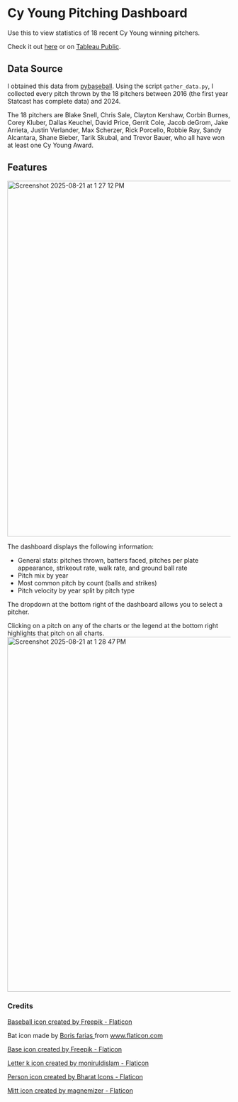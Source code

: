 # Cy Young Pitching Dashboard

Use this to view statistics of 18 recent Cy Young winning pitchers.

Check it out [here](https://zkornbluth.github.io/pitching_dashboard) or on [Tableau Public](https://public.tableau.com/app/profile/zachary.kornbluth/viz/PitchingDashboard_17555271259050/Dashboard1_1).

## Data Source

I obtained this data from [pybaseball](https://github.com/jldbc/pybaseball). Using the script `gather_data.py`, I collected every pitch thrown by the 18 pitchers between 2016 (the first year Statcast has complete data) and 2024.

The 18 pitchers are Blake Snell, Chris Sale, Clayton Kershaw, Corbin Burnes, Corey Kluber, Dallas Keuchel, David Price, Gerrit Cole, Jacob deGrom, Jake Arrieta, Justin Verlander, Max Scherzer, Rick Porcello, Robbie Ray, Sandy Alcantara, Shane Bieber, Tarik Skubal, and Trevor Bauer, who all have won at least one Cy Young Award.

## Features
<img width="1470" height="801" alt="Screenshot 2025-08-21 at 1 27 12 PM" src="https://github.com/user-attachments/assets/fcbe4cbb-7738-44a5-8742-ae64c94a34e5" />

The dashboard displays the following information:
* General stats: pitches thrown, batters faced, pitches per plate appearance, strikeout rate, walk rate, and ground ball rate
* Pitch mix by year
* Most common pitch by count (balls and strikes)
* Pitch velocity by year split by pitch type

The dropdown at the bottom right of the dashboard allows you to select a pitcher.

Clicking on a pitch on any of the charts or the legend at the bottom right highlights that pitch on all charts.
<img width="1470" height="799" alt="Screenshot 2025-08-21 at 1 28 47 PM" src="https://github.com/user-attachments/assets/06306af8-3f6f-45b1-9170-63b64464cc4f" />

### Credits
<a href="https://www.flaticon.com/free-icons/baseball-cap" title="baseball cap icons">Baseball icon created by Freepik - Flaticon</a>

Bat icon made by <a href="https://www.flaticon.com/authors/boris-farias" title="Boris farias"> Boris farias </a> from <a href="https://www.flaticon.com/" title="Flaticon">www.flaticon.com</a>

<a href="https://www.flaticon.com/free-icons/base" title="base icons">Base icon created by Freepik - Flaticon</a>

<a href="https://www.flaticon.com/free-icons/letter-k" title="letter k icons">Letter k icon created by moniruldislam - Flaticon</a>

<a href="https://www.flaticon.com/free-icons/person" title="person icons">Person icon created by Bharat Icons - Flaticon</a>

<a href="https://www.flaticon.com/free-icons/mitt" title="mitt icons">Mitt icon created by magnemizer - Flaticon</a>
